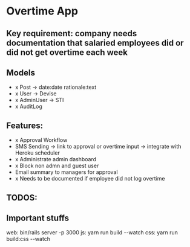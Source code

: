 # Overtime App

## Key requirement: company needs documentation that salaried employees did or did not get overtime each week

## Models

- x Post -> date:date rationale:text
- x User -> Devise
- x AdminUser -> STI
- x AuditLog

## Features:

- x Approval Workflow
- SMS Sending -> link to approval or overtime input -> integrate with Heroku scheduler
- x Administrate admin dashboard
- x Block non admn and guest user
- Email summary to managers for approval
- x Needs to be documented if employee did not log overtime

## TODOS:

## Important stuffs

web: bin/rails server -p 3000
js: yarn run build --watch
css: yarn run build:css --watch
